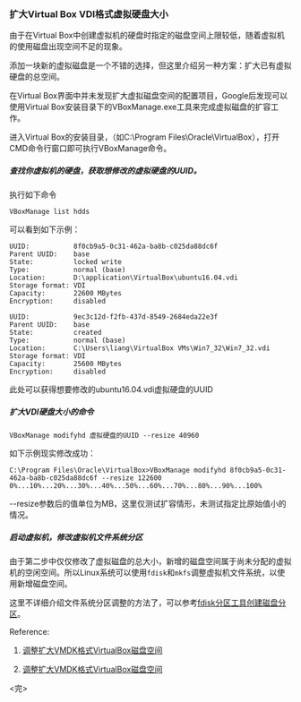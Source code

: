 ### 扩大Virtual Box VDI格式虚拟硬盘大小

由于在Virtual Box中创建虚拟机的硬盘时指定的磁盘空间上限较低，随着虚拟机的使用磁盘出现空间不足的现象。

添加一块新的虚拟磁盘是一个不错的选择，但这里介绍另一种方案：扩大已有虚拟硬盘的总空间。

在Virtual Box界面中并未发现扩大虚拟磁盘空间的配置项目，Google后发现可以使用Virtual Box安装目录下的VBoxManage.exe工具来完成虚拟磁盘的扩容工作。

进入Virtual Box的安装目录，（如C:\Program Files\Oracle\VirtualBox），打开CMD命令行窗口即可执行VBoxManage命令。

##### 查找你虚拟机的硬盘，获取想修改的虚拟硬盘的UUID。
执行如下命令

```
VBoxManage list hdds
```

可以看到如下示例：

```
UUID:           8f0cb9a5-0c31-462a-ba8b-c025da88dc6f
Parent UUID:    base
State:          locked write
Type:           normal (base)
Location:       D:\application\VirtualBox\ubuntu16.04.vdi
Storage format: VDI
Capacity:       22600 MBytes
Encryption:     disabled

UUID:           9ec3c12d-f2fb-437d-8549-2684eda22e3f
Parent UUID:    base
State:          created
Type:           normal (base)
Location:       C:\Users\liang\VirtualBox VMs\Win7_32\Win7_32.vdi
Storage format: VDI
Capacity:       25600 MBytes
Encryption:     disabled
```

此处可以获得想要修改的ubuntu16.04.vdi虚拟硬盘的UUID

##### 扩大VDI硬盘大小的命令

```
VBoxManage modifyhd 虚拟硬盘的UUID --resize 40960
```

如下示例现实修改成功：

```
C:\Program Files\Oracle\VirtualBox>VBoxManage modifyhd 8f0cb9a5-0c31-462a-ba8b-c025da88dc6f --resize 122600
0%...10%...20%...30%...40%...50%...60%...70%...80%...90%...100%
```

--resize参数后的值单位为MB，这里仅测试扩容情形，未测试指定比原始值小的情况。

##### 启动虚拟机，修改虚拟机文件系统分区

由于第二步中仅仅修改了虚拟磁盘的总大小，新增的磁盘空间属于尚未分配的虚拟机的空闲空间。所以Linux系统可以使用`fdisk`和`mkfs`调整虚拟机文件系统，以使用新增磁盘空间。

这里不详细介绍文件系统分区调整的方法了，可以参考[fdisk分区工具创建磁盘分区](#)。

Reference:

1. [调整扩大VMDK格式VirtualBox磁盘空间](http://www.cnblogs.com/platero/p/4105808.html)

2. [调整扩大VMDK格式VirtualBox磁盘空间](http://www.cnblogs.com/wayfarer/archive/2011/11/15/2249556.html)

<完>